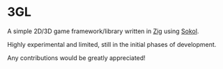 # 3GL
A simple 2D/3D game framework/library written in [Zig](https://github.com/floooh/sokol) using [Sokol](https://github.com/floooh/sokol).

Highly experimental and limited, still in the initial phases of development.

Any contributions would be greatly appreciated!
